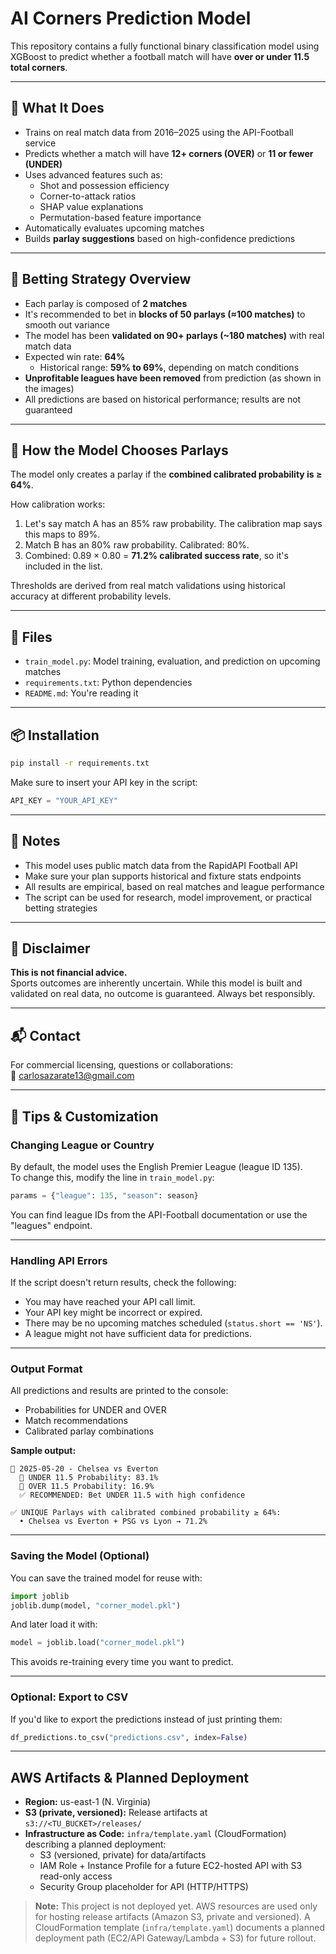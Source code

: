 # AI Corners Prediction Model

This repository contains a fully functional binary classification model using XGBoost to predict whether a football match will have **over or under 11.5 total corners**.

---

## 🚀 What It Does

- Trains on real match data from 2016–2025 using the API-Football service
- Predicts whether a match will have **12+ corners (OVER)** or **11 or fewer (UNDER)**
- Uses advanced features such as:
  - Shot and possession efficiency
  - Corner-to-attack ratios
  - SHAP value explanations
  - Permutation-based feature importance
- Automatically evaluates upcoming matches
- Builds **parlay suggestions** based on high-confidence predictions

---

## 🧠 Betting Strategy Overview

- Each parlay is composed of **2 matches**
- It's recommended to bet in **blocks of 50 parlays (≈100 matches)** to smooth out variance
- The model has been **validated on 90+ parlays (~180 matches)** with real match data
- Expected win rate: **64%**
  - Historical range: **59% to 69%**, depending on match conditions
- **Unprofitable leagues have been removed** from prediction (as shown in the images)
- All predictions are based on historical performance; results are not guaranteed

---

## 🎯 How the Model Chooses Parlays

The model only creates a parlay if the **combined calibrated probability is ≥ 64%**.

How calibration works:
1. Let's say match A has an 85% raw probability. The calibration map says this maps to 89%.
2. Match B has an 80% raw probability. Calibrated: 80%.
3. Combined: 0.89 × 0.80 = **71.2% calibrated success rate**, so it's included in the list.

Thresholds are derived from real match validations using historical accuracy at different probability levels.

---

## 📂 Files

- `train_model.py`: Model training, evaluation, and prediction on upcoming matches
- `requirements.txt`: Python dependencies
- `README.md`: You're reading it

---

## 📦 Installation

```bash
pip install -r requirements.txt
```

Make sure to insert your API key in the script:
```python
API_KEY = "YOUR_API_KEY"
```

---

## 🔐 Notes

- This model uses public match data from the RapidAPI Football API
- Make sure your plan supports historical and fixture stats endpoints
- All results are empirical, based on real matches and league performance
- The script can be used for research, model improvement, or practical betting strategies

---

## 🧠 Disclaimer

**This is not financial advice.**  
Sports outcomes are inherently uncertain. While this model is built and validated on real data, no outcome is guaranteed. Always bet responsibly.

---

## 📬 Contact

For commercial licensing, questions or collaborations:  
📧 carlosazarate13@gmail.com


---

## 🔧 Tips & Customization

### Changing League or Country
By default, the model uses the English Premier League (league ID 135).  
To change this, modify the line in `train_model.py`:

```python
params = {"league": 135, "season": season}
```

You can find league IDs from the API-Football documentation or use the "leagues" endpoint.

---

### Handling API Errors
If the script doesn't return results, check the following:
- You may have reached your API call limit.
- Your API key might be incorrect or expired.
- There may be no upcoming matches scheduled (`status.short == 'NS'`).
- A league might not have sufficient data for predictions.

---

### Output Format
All predictions and results are printed to the console:
- Probabilities for UNDER and OVER
- Match recommendations
- Calibrated parlay combinations

**Sample output:**

```
📅 2025-05-20 - Chelsea vs Everton
  🔮 UNDER 11.5 Probability: 83.1%
  🔮 OVER 11.5 Probability: 16.9%
  ✅ RECOMMENDED: Bet UNDER 11.5 with high confidence

✅ UNIQUE Parlays with calibrated combined probability ≥ 64%:
  • Chelsea vs Everton + PSG vs Lyon → 71.2%
```

---

### Saving the Model (Optional)
You can save the trained model for reuse with:

```python
import joblib
joblib.dump(model, "corner_model.pkl")
```

And later load it with:

```python
model = joblib.load("corner_model.pkl")
```

This avoids re-training every time you want to predict.

---

### Optional: Export to CSV
If you'd like to export the predictions instead of just printing them:

```python
df_predictions.to_csv("predictions.csv", index=False)
```

---

## AWS Artifacts & Planned Deployment

- **Region:** us-east-1 (N. Virginia)
- **S3 (private, versioned):** Release artifacts at `s3://<TU_BUCKET>/releases/`
- **Infrastructure as Code:** `infra/template.yaml` (CloudFormation) describing a planned deployment:
  - S3 (versioned, private) for data/artifacts
  - IAM Role + Instance Profile for a future EC2-hosted API with S3 read-only access
  - Security Group placeholder for API (HTTP/HTTPS)

> **Note:** This project is not deployed yet. AWS resources are used only for hosting release artifacts (Amazon S3, private and versioned). A CloudFormation template (`infra/template.yaml`) documents a planned deployment path (EC2/API Gateway/Lambda + S3) for future rollout.

